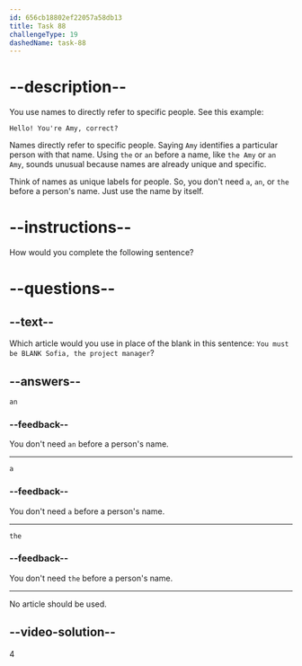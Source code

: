 ```yaml
---
id: 656cb18802ef22057a58db13
title: Task 88
challengeType: 19
dashedName: task-88
---
```


# --description--

You use names to directly refer to specific people. See this example: 

`Hello! You're Amy, correct?`

Names directly refer to specific people. Saying `Amy` identifies a particular person with that name. Using `the` or `an` before a name, like `the Amy` or `an Amy`, sounds unusual because names are already unique and specific.
 
Think of names as unique labels for people. So, you don't need `a`, `an`, or `the` before a person's name. Just use the name by itself.

# --instructions--

How would you complete the following sentence?

# --questions--

## --text--

Which article would you use in place of the blank in this sentence: `You must be BLANK Sofia, the project manager`?

## --answers--

`an`

### --feedback--

You don't need `an` before a person's name.

---

`a`

### --feedback--

You don't need `a` before a person's name.

---

`the`

### --feedback--

You don't need `the` before a person's name.

---

No article should be used.

## --video-solution--

4
